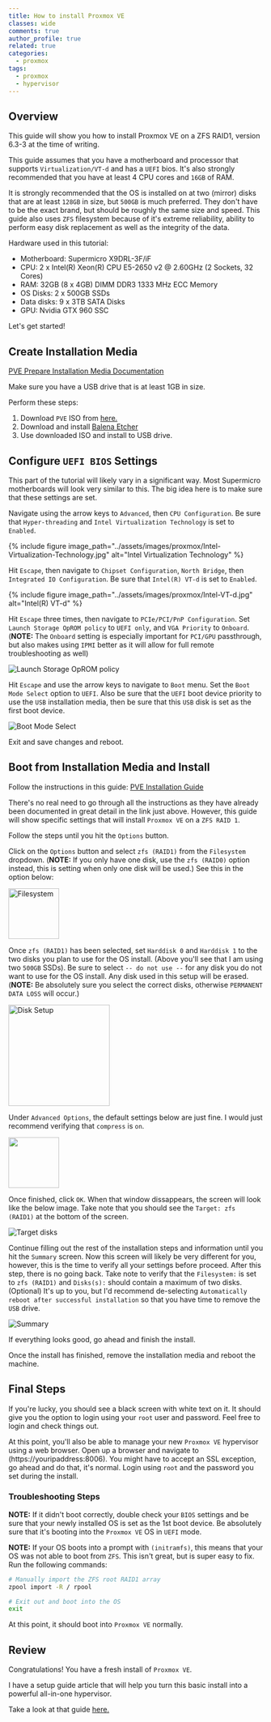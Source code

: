 ```yaml
---
title: How to install Proxmox VE
classes: wide
comments: true
author_profile: true
related: true
categories:
  - proxmox
tags:
  - proxmox
  - hypervisor
---
```


## Overview

This guide will show you how to install Proxmox VE on a ZFS RAID1, version 6.3-3 at the time of writing.

This guide assumes that you have a motherboard and processor that supports `Virtualization/VT-d` and has a `UEFI` bios. It's also strongly recommended that you have at least 4 CPU cores and `16GB` of RAM.

It is strongly recommended that the OS is installed on at two (mirror) disks that are at least `128GB` in size, but `500GB` is much preferred. They don't have to be the exact brand, but should be roughly the same size and speed. This guide also uses `ZFS` filesystem because of it's extreme reliability, ability to perform easy disk replacement as well as the integrity of the data.

Hardware used in this tutorial:

* Motherboard: Supermicro X9DRL-3F/iF
* CPU: 2 x Intel(R) Xeon(R) CPU E5-2650 v2 @ 2.60GHz (2 Sockets, 32 Cores)
* RAM: 32GB (8 x 4GB) DIMM DDR3 1333 MHz ECC Memory
* OS Disks: 2 x 500GB SSDs
* Data disks: 9 x 3TB SATA Disks
* GPU: Nvidia GTX 960 SSC

Let's get started!

## Create Installation Media

[PVE Prepare Installation Media
 Documentation](https://pve.proxmox.com/pve-docs/pve-admin-guide.html#installation_prepare_media)

Make sure you have a USB drive that is at least 1GB in size.

Perform these steps:

1. Download `PVE` ISO from [here.](https://www.proxmox.com/en/downloads/category/iso-images-pve)
2. Download and install [Balena Etcher](https://www.balena.io/etcher/)
3. Use downloaded ISO and install to USB drive.

## Configure `UEFI BIOS` Settings

This part of the tutorial will likely vary in a significant way. Most Supermicro motherboards will look very similar to this. The big idea here is to make sure that these settings are set.

Navigate using the arrow keys to `Advanced`, then `CPU Configuration`. Be sure that `Hyper-threading` and `Intel Virtualization Technology` is set to `Enabled`.

{% include figure image_path="../assets/images/proxmox/Intel-Virtualization-Technology.jpg" alt="Intel Virtualization Technology" %}

Hit `Escape`, then navigate to `Chipset Configuration`, `North Bridge`, then `Integrated IO Configuration`. Be sure that `Intel(R) VT-d` is set to `Enabled`.

{% include figure image_path="../assets/images/proxmox/Intel-VT-d.jpg" alt="Intel(R) VT-d" %}

Hit `Escape` three times, then navigate to `PCIe/PCI/PnP Configuration`. Set `Launch Storage OpROM policy` to `UEFI only`, and `VGA Priority` to `Onboard`. (**NOTE:** The `Onboard` setting is especially important for `PCI/GPU` passthrough, but also makes using `IPMI` better as it will allow for full remote troubleshooting as well)

![Launch Storage OpROM policy](https://drive.google.com/uc?id=1R4EmZJSNEhfQRZdwO5Byn9OIzoYC4E-i)

Hit `Escape` and use the arrow keys to navigate to `Boot` menu. Set the `Boot Mode Select` option to `UEFI`. Also be sure that the `UEFI` boot device priority to use the `USB` installation media, then be sure that this `USB` disk is set as the first boot device.

![Boot Mode Select](https://drive.google.com/uc?id=1eC21A02QBCiXjL4d_vhyBhVqCQBw1fUR)

Exit and save changes and reboot.

## Boot from Installation Media and Install

Follow the instructions in this guide: [PVE Installation Guide](https://pve.proxmox.com/pve-docs/pve-admin-guide.html#installation_installer)

There's no real need to go through all the instructions as they have already been documented in great detail in the link just above. However, this guide will show specific settings that will install `Proxmox VE` on a `ZFS RAID 1`.

Follow the steps until you hit the `Options` button.

Click on the `Options` button and select `zfs (RAID1)` from the `Filesystem` dropdown. (**NOTE:** If you only have one disk, use the `zfs (RAID0)` option instead, this is setting when only one disk will be used.) See this in the option below:

<img src="https://drive.google.com/uc?id=151MlNcl3Cadb8qAYfZLHxqEApCe3kEd5" alt="Filesystem" height=100/>

Once `zfs (RAID1)` has been selected, set `Harddisk 0` and `Harddisk 1` to the two disks you plan to use for the OS install. (Above you'll see that I am using two `500GB` SSDs). Be sure to select `-- do not use --` for any disk you do not want to use for the OS install. Any disk used in this setup will be erased. (**NOTE:** Be absolutely sure you select the correct disks, otherwise `PERMANENT DATA LOSS` will occur.)

<img src="https://drive.google.com/uc?id=1oyVI-GkD9PyWJFtpkNuWIxVtHzpeVKMk" alt="Disk Setup" height=200/>

Under `Advanced Options`, the default settings below are just fine. I would just recommend verifying that `compress` is `on`.

<img src="https://drive.google.com/uc?id=1WrFIJu51pMudXDJDpQCCCkShV7rE_kne" alt="" height=100/>

Once finished, click `OK`. When that window dissappears, the screen will look like the below image. Take note that you should see the `Target: zfs (RAID1)` at the bottom of the screen.

![Target disks](https://drive.google.com/uc?id=1wFWIcYddPIwXLOVBcCcgbDhHiEF4F7Z8)

Continue filling out the rest of the installation steps and information until you hit the `Summary` screen. Now this screen will likely be very different for you, however, this is the time to verify all your settings before proceed. After this step, there is no going back. Take note to verify that the `Filesystem:` is set to `zfs (RAID1)` and `Disks(s):` should contain a maximum of two disks. (Optional) It's up to you, but I'd recommend de-selecting `Automatically reboot after successful installation` so that you have time to remove the `USB` drive.

![Summary](https://drive.google.com/uc?id=1_M9lOImTgpcitOTI8au0hpPPxgTuA0Gg)

If everything looks good, go ahead and finish the install.

Once the install has finished, remove the installation media and reboot the machine.

## Final Steps

If you're lucky, you should see a black screen with white text on it. It should give you the option to login using your `root` user and password. Feel free to login and check things out.

At this point, you'll also be able to manage your new `Proxmox VE` hypervisor using a web browser. Open up a browser and navigate to (https://youripaddress:8006). You might have to accept an SSL exception, go ahead and do that, it's normal. Login using `root` and the password you set during the install.

### Troubleshooting Steps

**NOTE:** If it didn't boot correctly, double check your `BIOS` settings and be sure that your newly installed OS is set as the 1st boot device. Be absolutely sure that it's booting into the `Proxmox VE` OS in `UEFI` mode.

**NOTE:** If your OS boots into a prompt with `(initramfs)`, this means that your OS was not able to boot from `ZFS`. This isn't great, but is super easy to fix. Run the following commands:

``` bash
# Manually import the ZFS root RAID1 array
zpool import -R / rpool

# Exit out and boot into the OS
exit
```

At this point, it should boot into `Proxmox VE` normally.

## Review

Congratulations! You have a fresh install of `Proxmox VE`.

I have a setup guide article that will help you turn this basic install into a powerful all-in-one hypervisor.

Take a look at that guide [here.](/proxmox/proxmox-initial-setup/)
